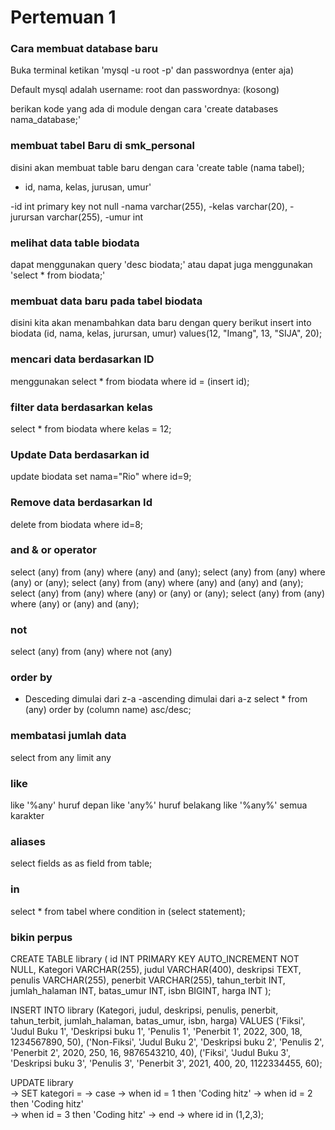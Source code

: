 # Pertemuan 1

### Cara membuat database baru

Buka terminal ketikan 'mysql -u root -p' dan passwordnya (enter aja)

Default mysql adalah username: root dan passwordnya: (kosong)

berikan kode yang ada di module dengan cara 'create databases nama_database;'

### membuat tabel Baru di smk_personal
disini akan membuat table baru dengan cara 'create table (nama tabel); 
- id, nama, kelas, jurusan, umur'

-id int primary key not null
-nama  varchar(255),
-kelas varchar(20),
-jurursan varchar(255),
-umur int

### melihat data table biodata
dapat menggunakan query 'desc biodata;'
atau dapat juga menggunakan 'select * from biodata;'

### membuat data baru pada tabel biodata
disini kita akan menambahkan data baru dengan query berikut
insert into biodata (id, nama, kelas, jurursan, umur)  values(12, "Imang", 13, "SIJA", 20);

### mencari data berdasarkan ID
menggunakan select * from biodata where id = (insert id);

### filter data berdasarkan kelas
select * from biodata where kelas = 12;

### Update Data berdasarkan id
update biodata set nama="Rio" where id=9;

### Remove data berdasarkan Id
delete from biodata where id=8;

### and  & or operator
select (any) from (any) where (any) and (any);
select (any) from (any) where (any) or (any);
select (any) from (any) where (any) and (any) and (any);
select (any) from (any) where (any) or (any) or (any);
select (any) from (any) where (any) or (any) and (any);

### not
select (any) from (any) where not (any)

### order by
- Desceding dimulai dari z-a
-ascending dimulai dari a-z
select * from (any) order by  (column name) asc/desc;

### membatasi jumlah data
select from any limit any

### like
like '%any' huruf depan
like 'any%' huruf belakang
like '%any%'  semua karakter

### aliases
select fields as as field from table;

### in
select * from tabel where condition in (select statement);


### bikin perpus
CREATE TABLE library (
    id INT PRIMARY KEY AUTO_INCREMENT NOT NULL,
    Kategori VARCHAR(255),
    judul VARCHAR(400),
    deskripsi TEXT,
    penulis VARCHAR(255),
    penerbit VARCHAR(255),
    tahun_terbit INT,
    jumlah_halaman INT,
    batas_umur INT,
    isbn BIGINT,
    harga INT
);

INSERT INTO library (Kategori, judul, deskripsi, penulis, penerbit, tahun_terbit, jumlah_halaman, batas_umur, isbn, harga)
VALUES 
('Fiksi', 'Judul Buku 1', 'Deskripsi buku 1', 'Penulis 1', 'Penerbit 1', 2022, 300, 18, 1234567890, 50),
('Non-Fiksi', 'Judul Buku 2', 'Deskripsi buku 2', 'Penulis 2', 'Penerbit 2', 2020, 250, 16, 9876543210, 40),
('Fiksi', 'Judul Buku 3', 'Deskripsi buku 3', 'Penulis 3', 'Penerbit 3', 2021, 400, 20, 1122334455, 60);


 UPDATE library             
    -> SET kategori = 
    -> case
    -> when id = 1 then 'Coding hitz'
    -> when id = 2 then 'Coding hitz'                               
    -> when id = 3 then 'Coding hitz' 
    -> end 
    -> where id in (1,2,3);